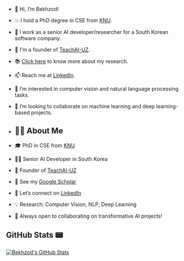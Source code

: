 - 👋 Hi, I’m Bekhzod!
- :boom: I hold a PhD degree in CSE from [KNU](https://en.knu.ac.kr/main/main.htm).
- 🌱 I work as a senior AI developer/researcher for a South Korean software company.
- :brain: I'm a founder of [TeachAI-UZ](https://github.com/TeachAI-UZ).
- :books: [Click here](https://scholar.google.com/citations?user=3QhMoi0AAAAJ&hl=en) to know more about my research. 
- 📫 Reach me at [LinkedIn](https://www.linkedin.com/in/bekhzod-olimov-doctor-of-engineering-33059bb1/).
- 👀 I’m interested in computer vision and natural language processing tasks.
- 💞️ I’m looking to collaborate on machine learning and deep learning-based projects.

- ## 👨‍💻 About Me

- 🎓 PhD in CSE from [KNU](https://en.knu.ac.kr/main/main.htm)
- 🧑‍💼 Senior AI Developer in South Korea
- 🧠 Founder of [TeachAI-UZ](https://github.com/TeachAI-UZ)
- 🔬 See my [Google Scholar](https://scholar.google.com/citations?user=3QhMoi0AAAAJ&hl=en)
- 💼 Let’s connect on [LinkedIn](https://www.linkedin.com/in/bekhzod-olimov-doctor-of-engineering-33059bb1/)
- 💡 Research: Computer Vision, NLP, Deep Learning
- 🤝 Always open to collaborating on transformative AI projects!

<!-- - :computer: Visit my [Website](http://192.168.0.52:8501/) for more information. -->

## GitHub Stats 📟

<a href="https://github.com/taulantxhakli/taulantxhakli">
  <img align="center" src="https://github-readme-stats-git-masterrstaa-rickstaa.vercel.app/api?username=bekhzod-olimov&theme=chartreuse-dark&show_icons=true&line_height=27" alt="Bekhzod's GitHub Stats" />

</div>

<div>
  
<!-- ![GitHub Contributions](https://github-readme-stats-ruby-one.vercel.app)/api?username=bekhzod-olimov&theme=chartreuse-dark&show_icons=true -->
<!-- ![GitHub Contributions]()/api?username=bekhzod-olimov&theme=tokyonight-dark&show_icons=true) -->
<!-- ![Bekhzod's GitHub stats](https://github-readme-stats.vercel.app/api?username=bekhzod-olimov)](https://github.com/bekhzod-olimov/github-readme-stats) -->

</div>

<!---
bekhzod-olimov/bekhzod-olimov is a ✨ special ✨ repository because its `README.md` (this file) appears on your GitHub profile.
You can click the Preview link to take a look at your changes.
--->
